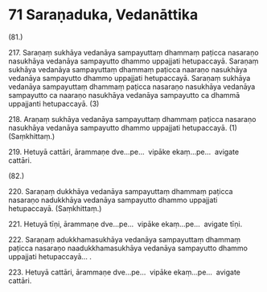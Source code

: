 # 71 Saraṇaduka, Vedanāttika

(81.)

217\. Saraṇaṃ sukhāya vedanāya sampayuttaṃ dhammaṃ paṭicca nasaraṇo nasukhāya vedanāya sampayutto dhammo uppajjati hetupaccayā. Saraṇaṃ sukhāya vedanāya sampayuttaṃ dhammaṃ paṭicca naaraṇo nasukhāya vedanāya sampayutto dhammo uppajjati hetupaccayā. Saraṇaṃ sukhāya vedanāya sampayuttaṃ dhammaṃ paṭicca nasaraṇo nasukhāya vedanāya sampayutto ca naaraṇo nasukhāya vedanāya sampayutto ca dhammā uppajjanti hetupaccayā. (3)

218\. Araṇaṃ sukhāya vedanāya sampayuttaṃ dhammaṃ paṭicca nasaraṇo nasukhāya vedanāya sampayutto dhammo uppajjati hetupaccayā. (1) (Saṃkhittaṃ.)

219\. Hetuyā cattāri, ārammaṇe dve…pe…  vipāke ekaṃ…pe…  avigate cattāri.

(82.)

220\. Saraṇaṃ dukkhāya vedanāya sampayuttaṃ dhammaṃ paṭicca nasaraṇo nadukkhāya vedanāya sampayutto dhammo uppajjati hetupaccayā. (Saṃkhittaṃ.)

221\. Hetuyā tīṇi, ārammaṇe dve…pe…  vipāke ekaṃ…pe…  avigate tīṇi.

222\. Saraṇaṃ adukkhamasukhāya vedanāya sampayuttaṃ dhammaṃ paṭicca nasaraṇo naadukkhamasukhāya vedanāya sampayutto dhammo uppajjati hetupaccayā… .

223\. Hetuyā cattāri, ārammaṇe dve…pe…  vipāke ekaṃ…pe…  avigate cattāri.
